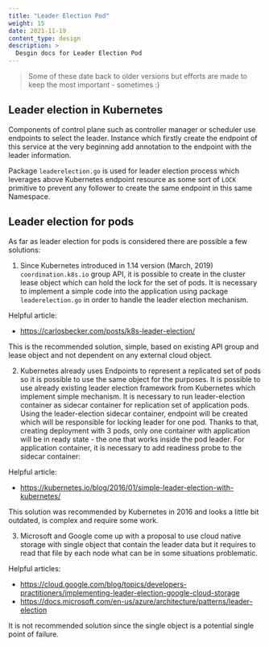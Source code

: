 ```yaml
---
title: "Leader Election Pod"
weight: 15
date: 2021-11-19
content_type: design
description: >
  Desgin docs for Leader Election Pod
---
```


>Some of these date back to older versions but efforts are made to keep the most important - sometimes :)

## Leader election in Kubernetes

Components of control plane such as controller manager or scheduler use endpoints to select the leader. Instance which firstly create the endpoint of this service at the very beginning add annotation to the endpoint with the leader information.

Package `leaderelection.go` is used for leader election process which leverages above Kubernetes endpoint resource as some sort of `LOCK` primitive to prevent any follower to create the same endpoint in this same Namespace.

## Leader election for pods

As far as leader election for pods is considered there are possible a few solutions:

1. Since Kubernetes introduced in 1.14 version (March, 2019) `coordination.k8s.io` group API, it is possible to create in the cluster lease object which can hold the lock for the set of pods. It is necessary to implement a simple code into the application using package `leaderelection.go` in order to handle the leader election mechanism.

Helpful article:
- https://carlosbecker.com/posts/k8s-leader-election/

This is the recommended solution, simple, based on existing API group and lease object and not dependent on any external cloud object.

2. Kubernetes already uses Endpoints to represent a replicated set of pods so it is possible to use the same object for the purposes. It is possible to use already existing leader election framework from Kubernetes which implement simple mechanism. It is necessary to run leader-election container as sidecar container for replication set of application pods. Using the leader-election sidecar container, endpoint will be created which will be responsible for locking leader for one pod. Thanks to that, creating deployment with 3 pods, only one container with application will be in ready state - the one that works inside the pod leader. For application container, it is necessary to add readiness probe to the sidecar container:

Helpful article:
- https://kubernetes.io/blog/2016/01/simple-leader-election-with-kubernetes/

This solution was recommended by Kubernetes in 2016 and looks a little bit outdated, is complex and require some work.

3. Microsoft and Google come up with a proposal to use cloud native storage with single object that contain the leader data but it requires to read that file by each node what can be in some situations problematic.

Helpful articles:
- https://cloud.google.com/blog/topics/developers-practitioners/implementing-leader-election-google-cloud-storage
- https://docs.microsoft.com/en-us/azure/architecture/patterns/leader-election

It is not recommended solution since the single object is a potential single point of failure.
